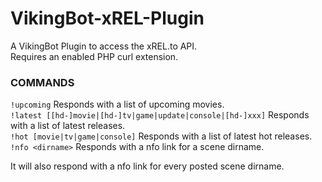 # VikingBot-xREL-Plugin

A VikingBot Plugin to access the xREL.to API.<br/>
Requires an enabled PHP curl extension.

### COMMANDS
`!upcoming` Responds with a list of upcoming movies.<br/>
`!latest [[hd-]movie|[hd-]tv|game|update|console|[hd-]xxx]` Responds with a list of latest releases.<br/>
`!hot [movie|tv|game|console]` Responds with a list of latest hot releases.<br/>
`!nfo <dirname>` Responds with a nfo link for a scene dirname.

It will also respond with a nfo link for every posted scene dirname.
